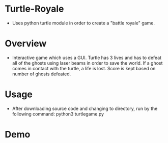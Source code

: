 # Turtle-Royale
  - Uses python turtle module in order to create a "battle royale" game.

# Overview
  - Interactive game which uses a GUI. Turtle has 3 lives and has to defeat all of the ghosts using laser beams in order to save the world.
    If a ghost comes in contact with the turtle, a life is lost. Score is kept based on number of ghosts defeated.
    
# Usage

  - After downloading source code and changing to directory, run by the following command:
    python3 turtlegame.py
# Demo

